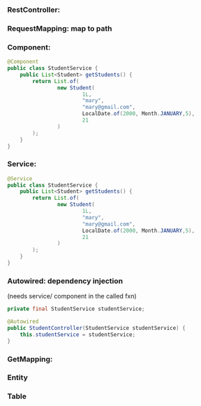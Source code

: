 ### RestController:  
### RequestMapping: map to path
### Component: 
```java
@Component
public class StudentService {
    public List<Student> getStudents() {
        return List.of(
                new Student(
                        1L,
                        "mary",
                        "mary@gmail.com",
                        LocalDate.of(2000, Month.JANUARY,5),
                        21
                )
        );
    }
}
```
### Service: 
```java
@Service
public class StudentService {
    public List<Student> getStudents() {
        return List.of(
                new Student(
                        1L,
                        "mary",
                        "mary@gmail.com",
                        LocalDate.of(2000, Month.JANUARY,5),
                        21
                )
        );
    }
}
```
### Autowired: dependency injection 
(needs service/ component in the called fxn)

```java
private final StudentService studentService;

@Autowired
public StudentController(StudentService studentService) {
    this.studentService = studentService;
}
```

### GetMapping: 

### Entity
### Table
###
